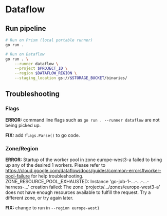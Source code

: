# Dataflow

## Run pipeline

```bash
# Run on Prism (local portable runner)
go run .

# Run on Dataflow
go run . \
    --runner dataflow \
    --project $PROJECT_ID \
    --region $DATAFLOW_REGION \
    --staging_location gs://$STORAGE_BUCKET/binaries/
```

## Troubleshooting

### Flags

**ERROR:** command line flags such as `go run . --runner dataflow` are not being picked up.

**FIX:** add `flags.Parse()` to go code.

### Zone/Region

**ERROR:** Startup of the worker pool in zone europe-west3-a failed to bring up any of the desired 1 workers. Please refer to https://cloud.google.com/dataflow/docs/guides/common-errors#worker-pool-failure for help troubleshooting. ZONE_RESOURCE_POOL_EXHAUSTED: Instance 'go-job-1-...-...-...-harness-...' creation failed: The zone 'projects/.../zones/europe-west3-a' does not have enough resources available to fulfill the request. Try a different zone, or try again later.

**FIX:** change to run in `--region europe-west1`
